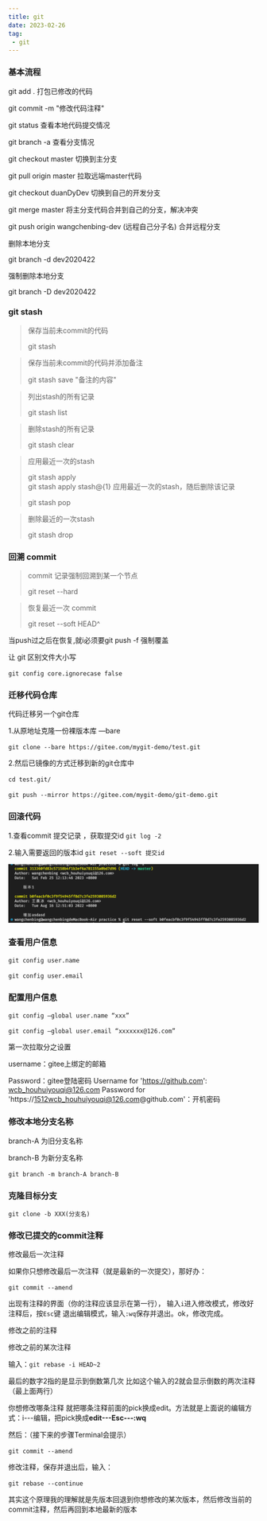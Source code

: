 ```yaml
---
title: git
date: 2023-02-26
tag:
 - git
---
```


### 基本流程
git add .    打包已修改的代码

git commit -m "修改代码注释"      

git status   查看本地代码提交情况

git branch -a 查看分支情况

git checkout master   切换到主分支

git pull origin master   拉取远端master代码

git checkout duanDyDev    切换到自己的开发分支

git merge master   将主分支代码合并到自己的分支，解决冲突

git push origin wangchenbing-dev   (远程自己分子名)   合并远程分支

删除本地分支

git branch -d dev2020422

强制删除本地分支

git branch -D dev2020422


### git stash
> 保存当前未commit的代码
>
>git stash

> 保存当前未commit的代码并添加备注
>
>git stash save "备注的内容"

> 列出stash的所有记录
>
>git stash list

> 删除stash的所有记录
>
>git stash clear

> 应用最近一次的stash
>
>git stash apply  
>git stash apply  stash@{1}
> 应用最近一次的stash，随后删除该记录
>
>git stash pop 

> 删除最近的一次stash
>
>git stash drop 

### 回溯 commit
> commit 记录强制回溯到某一个节点
>
>git reset --hard

> 恢复最近一次 commit
>
>git reset --soft HEAD^

当push过之后在恢复,就i必须要git push -f 强制覆盖

让 git 区别文件大小写

`git config core.ignorecase false`

### 迁移代码仓库
代码迁移另一个git仓库

1.从原地址克隆一份裸版本库 —bare

`git clone --bare https://gitee.com/mygit-demo/test.git`

2.然后已镜像的方式迁移到新的git仓库中

`cd test.git/`

`git push --mirror https://gitee.com/mygit-demo/git-demo.git`

### 回滚代码

1.查看commit 提交记录 ，获取提交id
`git log -2`

2.输入需要返回的版本id
`git reset --soft 提交id`


![回滚代码.png](/assets/gitImg/回滚代码.png)

### 查看用户信息

`git config user.name`

`git config user.email`

### 配置用户信息

`git config —global user.name “xxx”`

`git config —global user.email “xxxxxxx@126.com”`

第一次拉取分之设置

username：gitee上绑定的邮箱

Password：gitee登陆密码
Username for 'https://github.com': wcb_houhuiyouqi@126.com
Password for 'https://1512wcb_houhuiyouqi@126.com@github.com'：开机密码

### 修改本地分支名称

branch-A 为旧分支名称

branch-B 为新分支名称

`git branch -m branch-A branch-B`

### 克隆目标分支

`git clone -b XXX(分支名) ` 

### 修改已提交的commit注释

修改最后一次注释

如果你只想修改最后一次注释（就是最新的一次提交），那好办：

`git commit --amend`

出现有注释的界面（你的注释应该显示在第一行）， 输入`i`进入修改模式，修改好注释后，按`Esc`键 退出编辑模式，输入`:wq`保存并退出。ok，修改完成。

修改之前的注释

修改之前的某次注释

输入：`git rebase -i HEAD~2`

最后的数字2指的是显示到倒数第几次 比如这个输入的2就会显示倒数的两次注释（最上面两行）

你想修改哪条注释 就把哪条注释前面的pick换成edit。方法就是上面说的编辑方式：i---编辑，把pick换成**edit---Esc---:wq**

然后：（接下来的步骤Terminal会提示）

`git commit --amend`

修改注释，保存并退出后，输入：

`git rebase --continue`

其实这个原理我的理解就是先版本回退到你想修改的某次版本，然后修改当前的commit注释，然后再回到本地最新的版本

<PDF url="/assets/pdf/git.pdf" zoom=25 />
